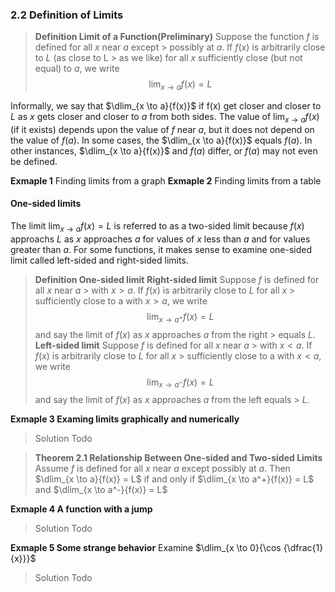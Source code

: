 ### 2.2 Definition of Limits

> **Definition Limit of a Function(Preliminary)**
Suppose the function $f$ is defined for all $x$ near $a$ except > possibly at $a$. If $f(x)$ is arbitrarily close to $L$ (as close to L > as we like) for all $x$ sufficiently close (but not equal) to $a$, we write
$$
\lim_{x \to a}{f(x)} = L
$$

Informally, we say that $\dlim_{x \to a}{f(x)}$ if f(x) get closer and closer to $L$ as $x$ gets closer and closer to $a$ from both sides. The value of $\lim_{x \to a}{f(x)}$(if it exists) depends upon the value of $f$ near $a$, but it does not depend on the value of $f(a)$. In some cases, the $\dlim_{x \to a}{f(x)}$ equals $f(a)$. In other instances, $\dlim_{x \to a}{f(x)}$ and $f(a)$ differ, or $f(a)$ may not even be defined.

**Exmaple 1** Finding limits from a graph
**Exmaple 2** Finding limits from a table

#### One-sided limits
The limit $\lim_{x \to a}{f(x)} = L$ is referred to as a two-sided limit because $f(x)$ approachs $L$ as $x$ approaches $a$ for values of $x$ less than $a$ and for values greater than $a$. For some functions, it makes sense to examine one-sided limit called left-sided and right-sided limits.

>**Definition One-sided limit**
**Right-sided limit** Suppose $f$ is defined for all $x$ near $a$ > with $x>a$. If $f(x)$ is arbitrarily close to $L$ for all $x$ > sufficiently close to a with $x>a$, we write
$$
\lim_{x \to a^+}{f(x)} = L
$$
and say the limit of $f(x)$ as $x$ approaches $a$ from the right > equals $L$.
**Left-sided limit** Suppose $f$ is defined for all $x$ near $a$ > with $x<a$. If $f(x)$ is arbitrarily close to $L$ for all $x$ > sufficiently close to a with $x<a$, we write
$$
\lim_{x \to a^-}{f(x)} = L
$$
and say the limit of $f(x)$ as $x$ approaches $a$ from the left equals > $L$.

**Exmaple 3 Examing limits graphically and numerically**
>Solution
Todo

>**Theorem 2.1 Relationship Between One-sided and Two-sided Limits**
Assume $f$ is defined for all $x$ near $a$ except possibly at $a$. Then $\dlim_{x \to a}{f(x)} = L$ if and only if $\dlim_{x \to a^+}{f(x)} = L$ and $\dlim_{x \to a^-}{f(x)} = L$

**Exmaple 4 A function with a jump**
>Solution
Todo

**Exmaple 5 Some strange behavior**
Examine $\dlim_{x \to 0}{\cos {\dfrac{1}{x}}}$
>Solution
Todo
